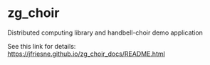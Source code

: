 # zg_choir
Distributed computing library and handbell-choir demo application

See this link for details:  https://jfriesne.github.io/zg_choir_docs/README.html
